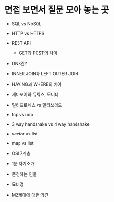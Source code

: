# 면접 보면서 질문 모아 놓는 곳
  - SQL vs NoSQL
  - HTTP vs HTTPS
  - REST API
    - GET과 POST의 차이
  - DNS란?
  - INNER JOIN과 LEFT OUTER JOIN
  - HAVING과 WHERE의 차이

  - 세마포어와 뮤텍스, 모니터
  - 멀티프로세스 vs 멀티쓰레드
  - tcp vs udp
  - 3 way handshake vs 4 way handshake
  - vector vs list
  - map vs list
  - OSI 7계층

  - 1분 자기소개
  - 존경하는 인물
  - 묘비명
  - MZ세대에 대한 의견
